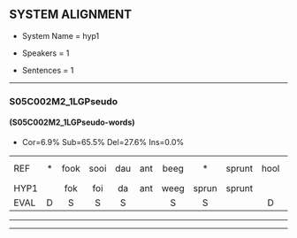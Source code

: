 
## SYSTEM ALIGNMENT

- System Name = hyp1

- Speakers = 1

- Sentences = 1

---

### S05C002M2_1LGPseudo

#### (S05C002M2_1LGPseudo-words)

- Cor=6.9%	Sub=65.5%	Del=27.6%	Ins=0.0%

|  |  |  |  |  |  |  |  |  |  |  |  |  |  |  |  |  |  |  |  |  |  |  |  |  |  |  |  |  |  |  |  |  |  |  |  |  |  |  |  |  |  |  |  |  |  |  |  |  |  |  |  |  |  |  |  |  |  |  |
|:--- |:---:|:---:|:---:|:---:|:---:|:---:|:---:|:---:|:---:|:---:|:---:|:---:|:---:|:---:|:---:|:---:|:---:|:---:|:---:|:---:|:---:|:---:|:---:|:---:|:---:|:---:|:---:|:---:|:---:|:---:|:---:|:---:|:---:|:---:|:---:|:---:|:---:|:---:|:---:|:---:|:---:|:---:|:---:|:---:|:---:|:---:|:---:|:---:|:---:|:---:|:---:|:---:|:---:|:---:|:---:|:---:|:---:|:---:|
| REF | * | fook | sooi | dau | ant | beeg | * | sprunt | hool | larst | * | * | * | vout | zwoei | fam | rachts | * | * | vaap | sprieuw | *(spreeuw) | * | * | keng | swoers | * | * | doer | * | plirt | jien | blard | * | guul | hoekt | neeuw | noork | vid | zans | * | * | leum | haans | spaai | sjalt | heik | sank | sank | roen | frijk | * | eem | schard | grek | dron | snaaf | stuid |
| HYP1 |  | fok | foi | da | ant | weeg | sprun | sprunt |  |  |  |  |  |  |  |  |  |  |  | gol | glarr | gk | vat | vana | rft | wap | sp | g | gem | so | sor | dor | plikpleerd | uhm | d | hoekt |  |  |  | nee | nor | vit | an | u | hans | b | ilt | hek | anenk | roen |  | vrrrik | e | n | ek | dum | snaf | tut |
| EVAL | D | S | S | S |  | S | S |  | D | D | D | D | D | D | D | D | D | D | D | S | S | S | S | S | S | S | S | S | S | S | S | S | S | S | S |  | D | D | D | S | S | S | S | S | S | S | S | S | S |  | D | S | S | S | S | S | S | S |
---

---
